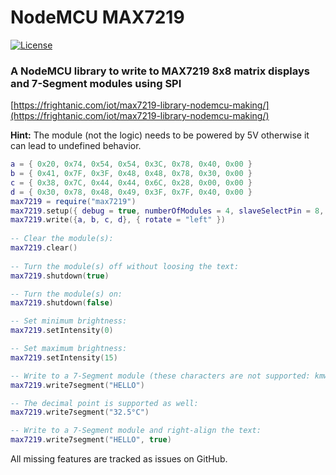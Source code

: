 # NodeMCU MAX7219
[![License](https://img.shields.io/badge/license-MIT-blue.svg?style=flat)](https://github.com/marcelstoer/nodemcu-max7219/blob/master/LICENSE)

### A NodeMCU library to write to MAX7219 8x8 matrix displays and 7-Segment modules using SPI

[https://frightanic.com/iot/max7219-library-nodemcu-making/](https://frightanic.com/iot/max7219-library-nodemcu-making/)

**Hint:** The module (not the logic) needs to be powered by 5V otherwise it can lead to undefined behavior.

```Lua
a = { 0x20, 0x74, 0x54, 0x54, 0x3C, 0x78, 0x40, 0x00 }
b = { 0x41, 0x7F, 0x3F, 0x48, 0x48, 0x78, 0x30, 0x00 }
c = { 0x38, 0x7C, 0x44, 0x44, 0x6C, 0x28, 0x00, 0x00 }
d = { 0x30, 0x78, 0x48, 0x49, 0x3F, 0x7F, 0x40, 0x00 }
max7219 = require("max7219")
max7219.setup({ debug = true, numberOfModules = 4, slaveSelectPin = 8, intensity = 6 })
max7219.write({a, b, c, d}, { rotate = "left" })
  
-- Clear the module(s):
max7219.clear()
  
-- Turn the module(s) off without loosing the text:
max7219.shutdown(true)

-- Turn the module(s) on:
max7219.shutdown(false)

-- Set minimum brightness:
max7219.setIntensity(0)

-- Set maximum brightness:
max7219.setIntensity(15)

-- Write to a 7-Segment module (these characters are not supported: kmwxKMWX):
max7219.write7segment("HELLO")

-- The decimal point is supported as well:
max7219.write7segment("32.5°C")

-- Write to a 7-Segment module and right-align the text:
max7219.write7segment("HELLO", true)
```

All missing features are tracked as issues on GitHub.